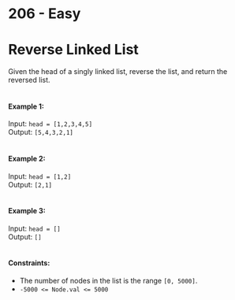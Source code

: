 # 206 - Easy
# Reverse Linked List
Given the head of a singly linked list, reverse the list, and return the reversed list.
<br/><br/>

#### Example 1:

Input: `head = [1,2,3,4,5]`<br/>
Output: `[5,4,3,2,1]`<br/>
<br/>

#### Example 2:

Input: `head = [1,2]`<br/>
Output: `[2,1]`<br/>
<br/>

#### Example 3:

Input: `head = []`<br/>
Output: `[]`<br/>
<br/>

#### Constraints:

- The number of nodes in the list is the range `[0, 5000]`.
- `-5000 <= Node.val <= 5000`